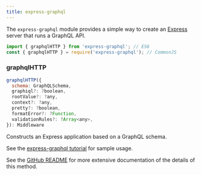 ```yaml
---
title: express-graphql
---
```


The `express-graphql` module provides a simple way to create an [Express](https://expressjs.com/) server that runs a GraphQL API.

```js
import { graphqlHTTP } from 'express-graphql'; // ES6
const { graphqlHTTP } = require('express-graphql'); // CommonJS
```

### graphqlHTTP

```js
graphqlHTTP({
  schema: GraphQLSchema,
  graphiql?: ?boolean,
  rootValue?: ?any,
  context?: ?any,
  pretty?: ?boolean,
  formatError?: ?Function,
  validationRules?: ?Array<any>,
}): Middleware
```

Constructs an Express application based on a GraphQL schema.

See the [express-graphql tutorial](./running-an-express-graphql-server.md) for sample usage.

See the [GitHub README](https://github.com/graphql/express-graphql) for more extensive documentation of the details of this method.
